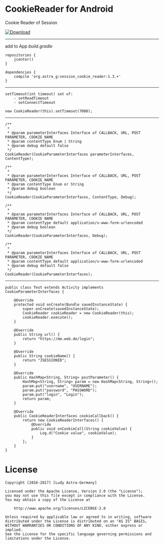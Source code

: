 # CookieReader for Android

Cookie Reader of Session

[![Download](https://api.bintray.com/packages/ludy87/maven/SessionCookieReader/images/download.svg)](https://bintray.com/ludy87/maven/SessionCookieReader/_latestVersion)



-----
add to App *build.gradle*

    repositories {
        jcenter()
    }

    dependencies {
        compile 'org.astra_g:session_cookie_reader:1.3.+'
    }

-----

    setTimeout(int timeout) set of:
        - setReadTimeout
        - setConnectTimeout

    new CookieReader(this).setTimeout(7000);
-----

    /**
     *
     * @param parameterInterfaces Interface of CALLBACK, URL, POST PARAMETER, COOKIE NAME
     * @param contentType Enum | String
     * @param debug default false
     */
    CookieReader(CookieParameterInterfaces parameterInterfaces, ContentType);

    /**
     *
     * @param parameterInterfaces Interface of CALLBACK, URL, POST PARAMETER, COOKIE NAME
     * @param contentType Enum or String
     * @param debug boolean
     */
    CookieReader(CookieParameterInterfaces, ContentType, Debug);

    /**
     *
     * @param parameterInterfaces Interface of CALLBACK, URL, POST PARAMETER, COOKIE NAME
     * @param contentType default application/x-www-form-urlencoded
     * @param debug boolean
     */
    CookieReader(CookieParameterInterfaces, Debug);

    /**
     *
     * @param parameterInterfaces Interface of CALLBACK, URL, POST PARAMETER, COOKIE NAME
     * @param contentType default application/x-www-form-urlencoded
     * @param debug default false
     */
    CookieReader(CookieParameterInterfaces);

-----

    public class Test extends Activity implements CookieParameterInterfaces {

        @Override
        protected void onCreate(Bundle savedInstanceState) {
            super.onCreate(savedInstanceState);
            CookieReader cookieReader = new CookieReader(this);
            cookieReader.execute();
        }

        @Override
        public String url() {
            return "https://mm.web.de/login";
        }

        @Override
        public String cookieName() {
            return "JSESSIONID";
        }

        @Override
        public HashMap<String, String> postParameter() {
            HashMap<String, String> param = new HashMap<String, String>();
            param.put("username", "USERNAME");
            param.put("password", "PASSWORD");
            param.put("login", "Login");
            return param;
        }

        @Override
        public CookieReaderInterfaces cookieCallback() {
            return new CookieReaderInterfaces() {
                @Override
                public void onCookieCall(String cookieValue) {
                    Log.d("Cookie value", cookieValue);
                }
            };
        }
    }

License
====================

    Copyright [2016-2017] [Ludy Astra-Germany]

    Licensed under the Apache License, Version 2.0 (the "License");
    you may not use this file except in compliance with the License.
    You may obtain a copy of the License at

        http://www.apache.org/licenses/LICENSE-2.0

    Unless required by applicable law or agreed to in writing, software
    distributed under the License is distributed on an "AS IS" BASIS,
    WITHOUT WARRANTIES OR CONDITIONS OF ANY KIND, either express or implied.
    See the License for the specific language governing permissions and
    limitations under the License.